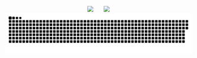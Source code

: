 <div align="center">
<span>  </span>
<img height="170px" src="https://github-readme-stats.vercel.app/api?username=FITZET" /><span>  </span><img height="170px" src="https://github-readme-stats.vercel.app/api/top-langs/?username=FITZET&layout=compact&langs_count=8" />
<span>  </span>
<img src="https://raw.githubusercontent.com/Achuan-2/Achuan-2/main/assets/github-contribution-grid-snake.svg" ></div>
</div>

